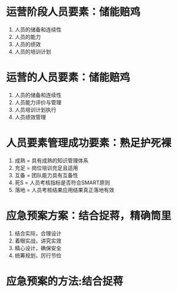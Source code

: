 # 运营阶段人员要素：储能赔鸡
1. 人员的储备和连续性
2. 人员的能力
3. 人员的绩效
4. 人员的培训计划

# 运营的人员要素：储能赔鸡
1. 人员的储备和连续性
2. 人员能力评价与管理
3. 人员培训计划执行
4. 人员绩效管理 

# 人员要素管理成功要素：熟足护死裸
1. 成熟 = 具有成熟的知识管理体系
2. 充足 = 岗位培训充足且适用
3. 互备 = 团队能力具有互备性
4. 死S  = 人员考核指标是否符合SMART原则
5. 落地 = 人员考核结果应用结果真正落地有效

# 应急预案方案：结合捉蒋，精确筒里
1. 结合实际，合理设计
2. 着眼实战，讲究实效
3. 精心设计，确保安全
4. 统筹规划，厉行节俭

# 应急预案的方法:结合捉蒋

